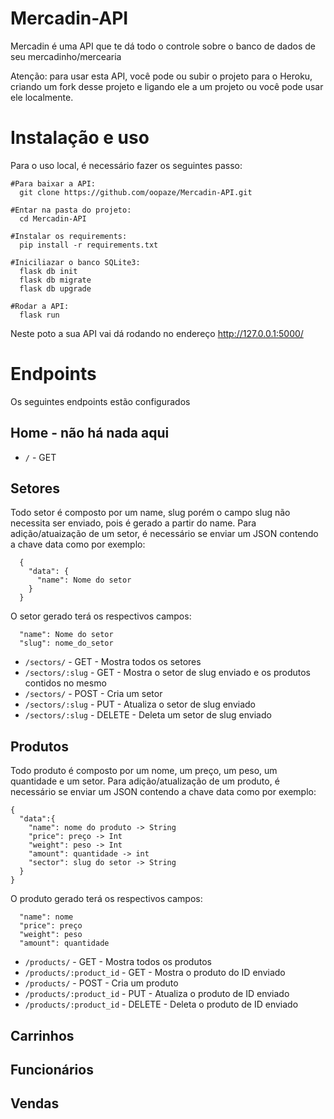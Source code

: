 # Mercadin-API

Mercadin é uma API que te dá todo o controle sobre
o banco de dados de seu mercadinho/mercearia

Atenção: para usar esta API, você pode ou subir o projeto para o Heroku, criando um fork desse projeto e ligando ele a um projeto ou você pode usar ele localmente.

# Instalação e uso

Para o uso local, é necessário fazer os seguintes passo:

```
#Para baixar a API:
  git clone https://github.com/oopaze/Mercadin-API.git

#Entar na pasta do projeto:
  cd Mercadin-API

#Instalar os requirements:
  pip install -r requirements.txt

#Iniciliazar o banco SQLite3:
  flask db init
  flask db migrate
  flask db upgrade

#Rodar a API:
  flask run
```

Neste poto a sua API vai dá rodando no endereço http://127.0.0.1:5000/

# Endpoints

Os seguintes endpoints estão configurados

## Home - não há nada aqui

- `/` - GET

## Setores

Todo setor é composto por um name, slug porém o campo slug não necessita ser enviado, pois é gerado a partir do name. Para adição/atuaização de um setor, é necessário se enviar um JSON contendo a chave data como por exemplo:
```
  {
    "data": {
      "name": Nome do setor
    }
  }
```

O setor gerado terá os respectivos campos:
```
  "name": Nome do setor
  "slug": nome_do_setor
```

- `/sectors/` - GET - Mostra todos os setores
- `/sectors/:slug` - GET - Mostra o setor de slug enviado e os produtos contidos no mesmo
- `/sectors/` - POST - Cria um setor
- `/sectors/:slug` - PUT - Atualiza o setor de slug enviado
- `/sectors/:slug` - DELETE - Deleta um setor de slug enviado

## Produtos

Todo produto é composto por um nome, um preço, um peso, um quantidade e um setor. Para adição/atualização de um produto, é necessário se enviar um JSON contendo a chave data como por exemplo:
  ```
  {
    "data":{
      "name": nome do produto -> String
      "price": preço -> Int
      "weight": peso -> Int
      "amount": quantidade -> int
      "sector": slug do setor -> String
    }
  }
  ```

O produto gerado terá os respectivos campos:
```
  "name": nome
  "price": preço
  "weight": peso
  "amount": quantidade
```

- `/products/` - GET - Mostra todos os produtos
- `/products/:product_id` - GET - Mostra o produto do ID enviado
- `/products/` - POST - Cria um produto
- `/products/:product_id` - PUT - Atualiza o produto de ID enviado
- `/products/:product_id` - DELETE - Deleta o produto de ID enviado

## Carrinhos
## Funcionários
## Vendas
